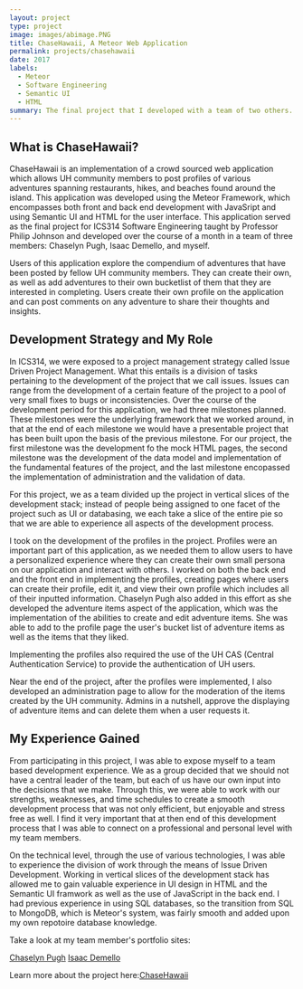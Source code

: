 ```yaml
---
layout: project
type: project
image: images/abimage.PNG
title: ChaseHawaii, A Meteor Web Application
permalink: projects/chasehawaii
date: 2017
labels:
  - Meteor
  - Software Engineering
  - Semantic UI
  - HTML
summary: The final project that I developed with a team of two others. 
---
```


## What is ChaseHawaii? ##

ChaseHawaii is an implementation of a crowd sourced web application which allows UH community members to post profiles of various adventures spanning restaurants, hikes, and beaches found around the island. This application was developed using the Meteor Framework, which encompasses both front and back end development with JavaSript and using Semantic UI and HTML for the user interface. This application served as the final project for ICS314 Software Engineering taught by Professor Philip Johnson and developed over the course of a month in a team of three members: Chaselyn Pugh, Isaac Demello, and myself.

Users of this application explore the compendium of adventures that have been posted by fellow UH community members. They can create their own, as well as add adventures to their own bucketlist of them that they are interested in completing. Users create their own profile on the application and can post comments on any adventure to share their thoughts and insights. 

## Development Strategy and My Role ##

In ICS314, we were exposed to a project management strategy called Issue Driven Project Management. What this entails is a division of tasks pertaining to the development of the project that we call issues. Issues can range from the development of a certain feature of the project to a pool of very small fixes to bugs or inconsistencies. Over the course of the development period for this application, we had three milestones planned. These milestones were the underlying framework that we worked around, in that at the end of each milestone we would have a presentable project that has been built upon the basis of the previous milestone. For our project, the first milestone was the development fo the mock HTML pages, the second milestone was the development of the data model and implementation of the fundamental features of the project, and the last milestone encopassed the implementation of administration and the validation of data. 

For this project, we as a team divided up the project in vertical slices of the development stack; instead of people being assigned to one facet of the project such as UI or databasing, we each take a slice of the entire pie so that we are able to experience all aspects of the development process. 

I took on the development of the profiles in the project. Profiles were an important part of this application, as we needed them to allow users to have a personalized experience where they can create their own small persona on our application and interact with others. I worked on both the back end and the front end in implementing the profiles, creating pages where users can create their profile, edit it, and view their own profile which includes all of their inputted information. Chaselyn Pugh also added in this effort as she developed the adventure items aspect of the application, which was the implementation of the abilities to create and edit adventure items. She was able to add to the profile page the user's bucket list of adventure items as well as the items that they liked. 

Implementing the profiles also required the use of the UH CAS (Central Authentication Service) to provide the authentication of UH users. 

Near the end of the project, after the profiles were implemented, I also developed an administration page to allow for the moderation of the items created by the UH community. Admins in a nutshell, approve the displaying of adventure items and can delete them when a user requests it. 

## My Experience Gained ##

From participating in this project, I was able to expose myself to a team based development experience. We as a group decided that we should not have a central leader of the team, but each of us have our own input into the decisions that we make. Through this, we were able to work with our strengths, weaknesses, and time schedules to create a smooth development process that was not only efficient, but enjoyable and stress free as well. I find it very important that at then end of this development process that I was able to connect on a professional and personal level with my team members. 

On the technical level, through the use of various technologies, I was able to experience the division of work through the means of Issue Driven Development. Working in vertical slices of the development stack has allowed me to gain valuable experience in UI design in HTML and the Semantic UI framwork as well as the use of JavaScript in the back end. I had previous experience in using SQL databases, so the transition from SQL to MongoDB, which is Meteor's system, was fairly smooth and added upon my own repotoire database knowledge. 

Take a look at my team member's portfolio sites:

<a href="https://cepugh.github.io">Chaselyn Pugh</a>
<a href="https://idemello.github.io">Isaac Demello</a>

Learn more about the project here:<a href="https://chasehawaii.github.io/"><i class="large github icon "></i>ChaseHawaii</a>